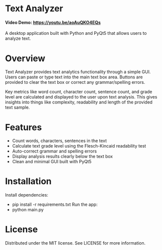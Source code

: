 # Text Analyzer
#### Video Demo: https://youtu.be/aoAuQKO4EQs
A desktop application built with Python and PyQt5 that allows users to analyze text.

# Overview
Text Analyzer provides text analytics functionality through a simple GUI. Users can paste or type text into the main text box area. Buttons are provided to clear the text box or correct any grammar/spelling errors.

Key metrics like word count, character count, sentence count, and grade level are calculated and displayed to the user upon text analysis. This gives insights into things like complexity, readability and length of the provided text sample.

# Features
- Count words, characters, sentences in the text
- Calculate text grade level using the Flesch-Kincaid readability test
- Auto-correct grammar and spelling errors
- Display analysis results clearly below the text box
- Clean and minimal GUI built with PyQt5

# Installation
Install dependencies:
- pip install -r requirements.txt
Run the app:
- python main.py

# License
Distributed under the MIT license. See LICENSE for more information.